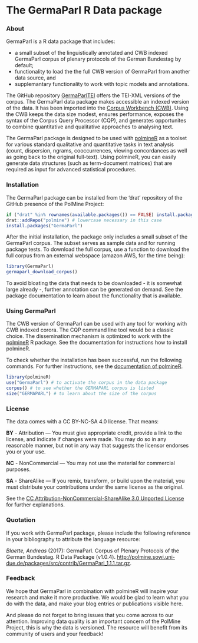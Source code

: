 
<!-- README.md is generated from README.Rmd. Please edit that file -->

# The GermaParl R Data package

### About

GermaParl is a R data package that includes:

  - a small subset of the linguistically annotated and CWB indexed
    GermaParl corpus of plenary protocols of the German Bundestag by
    default;
  - functionality to load the the full CWB version of GermaParl from
    another data source, and
  - supplemantary functionality to work with topic models and
    annotations.

The GitHub repository
[GermaParlTEI](https://github.com/PolMine/GermaParlTEI) offers the
TEI-XML versions of the corpus. The GermaParl data package makes
accessible an indexed version of the data. It has been imported into the
[Corpus Workbench (CWB)](http://cwb.sourceforge.net/). Using the CWB
keeps the data size modest, ensures performance, exposes the syntax of
the Corpus Query Processor (CQP), and generates opportunites to combine
quantitative and qualitative approaches to analysing text.

The GermaParl package is designed to be used with
[polmineR](https://cran.r-project.org/package=polmineR) as a toolset for
various standard qualitative and quantitative tasks in text analysis
(count, dispersion, ngrams, cooccurrences, viewing concordances as well
as going back to the original full-text). Using polmineR, you can easily
generate data structures (such as term-document matrices) that are
required as input for advanced statistical procedures.

### Installation

The GermaParl package can be installed from the ‘drat’ repository of the
GitHub presence of the PolMine
Project:

``` r
if ("drat" %in% rownames(available.packages()) == FALSE) install.packages("drat")
drat::addRepo("polmine") # lowercase necessary in this case
install.packages("GermaParl")
```

After the initial installation, the package only includes a small subset
of the GermaParl corpus. The subset serves as sample data and for
running package tests. To download the full corpus, use a function to
download the full corpus from an external webspace (amazon AWS, for the
time being):

``` r
library(GermaParl)
germaparl_download_corpus()
```

To avoid bloating the data that needs to be downloaded - it is somewhat
large already -, further annotation can be generated on demand. See the
package documentation to learn about the functionality that is
available.

### Using GermaParl

The CWB version of GermaParl can be used with any tool for working with
CWB indexed corora. The CQP command line tool would be a classic choice.
The dissemination mechanism is optimized to work with the
[polmineR](https://github.com/PolMine/polmineR) R package. See the
documentation for instructions how to install polmineR.

To check whether the installation has been successful, run the following
commands. For further instructions, see the [documentation of
polmineR](https://polmine.github.io/polmineR/).

``` r
library(polmineR)
use("GermaParl") # to activate the corpus in the data package
corpus() # to see whether the GERMAPARL corpus is listed
size("GERMAPARL") # to learn about the size of the corpus
```

### License

The data comes with a CC BY-NC-SA 4.0 license. That means:

**BY** - Attribution — You must give appropriate credit, provide a link
to the license, and indicate if changes were made. You may do so in any
reasonable manner, but not in any way that suggests the licensor
endorses you or your use.

**NC** - NonCommercial — You may not use the material for commercial
purposes.

**SA** - ShareAlike — If you remix, transform, or build upon the
material, you must distribute your contributions under the same license
as the original.

See the [CC Attribution-NonCommercial-ShareAlike 3.0 Unported
License](https://creativecommons.org/licenses/by-nc-sa/4.0/) for further
explanations.

### Quotation

If you work with GermaParl package, please include the following
reference in your bibliography to attribute the language resource:

*Blaette, Andreas* (2017): GermaParl. Corpus of Plenary Protocols of the
German Bundestag. R Data Package (v1.0.4).
<http://polmine.sowi.uni-due.de/packages/src/contrib/GermaParl_1.1.1.tar.gz>.

### Feedback

We hope that GermaParl in combination with polmineR will inspire your
research and make it more productive. We would be glad to learn what you
do with the data, and make your blog entries or publications visible
here.

And please do not forget to bring issues that you come across to our
attention. Improving data quality is an important concern of the PolMine
Project, this is why the data is versioned. The resource will benefit
from its community of users and your feedback\!
